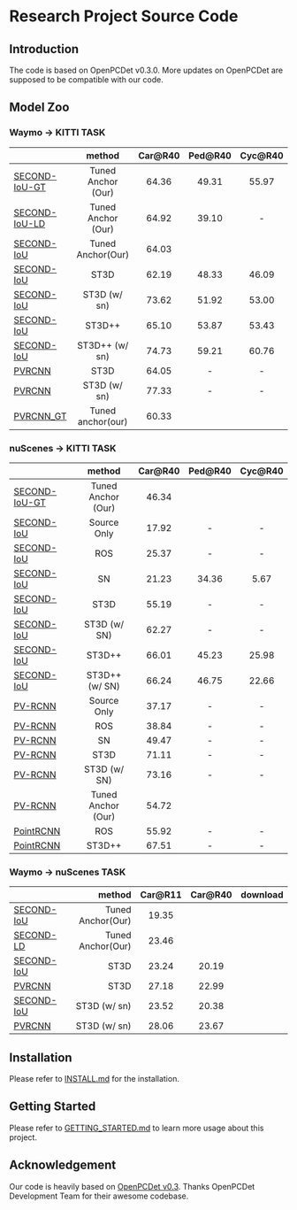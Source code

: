 # Research Project Source Code

## Introduction
The code is based on OpenPCDet v0.3.0.
More updates on OpenPCDet are supposed to be compatible with our code.

## Model Zoo

### Waymo -> KITTI TASK

|                                                                                             |     method     | Car@R40 | Ped@R40 | Cyc@R40 | 
|---------------------------------------------------------------------------------------------|:--------------:|:-------:|:-------:|:-------:|
| [SECOND-IoU-GT](tools/cfgs/da-waymo-kitti_models/secondiou/secondiou_gt.yaml) | Tuned Anchor (Our) | 64.36 | 49.31 | 55.97
| [SECOND-IoU-LD](tools/cfgs/da-waymo-kitti_models/secondiou/secondiou_ld.yaml) | Tuned Anchor (Our) | 64.92 | 39.10 | - 
| [SECOND-IoU](tools/cfgs/da-waymo-kitti_models/secondiou/secondiou_car.yaml)              | Tuned Anchor(Our)  |  64.03
| [SECOND-IoU](tools/cfgs/da-waymo-kitti_models/secondiou/secondiou_st3d_car.yaml)            |      ST3D      |  62.19  |  48.33  |  46.09  | 
| [SECOND-IoU](tools/cfgs/da-waymo-kitti_models/secondiou_st3d/secondiou_st3d_car.yaml)       |  ST3D (w/ sn)  |  73.62  |  51.92  |  53.00  |
| [SECOND-IoU](tools/cfgs/da-waymo-kitti_models/secondiou_st3d/secondiou_st3d++_ros_car.yaml) |     ST3D++     |  65.10  |  53.87  |  53.43  |
| [SECOND-IoU](tools/cfgs/da-waymo-kitti_models/secondiou_st3d/secondiou_st3d++_sn_car.yaml)  | ST3D++ (w/ sn) |  74.73  |  59.21  |  60.76  |
| [PVRCNN](tools/cfgs/da-waymo-kitti_models/pvrcnn_st3d/pvrcnn_st3d.yaml)                     |      ST3D      |  64.05  |    -    |    -    |
| [PVRCNN](tools/cfgs/da-waymo-kitti_models/pvrcnn_st3d/pvrcnn_st3d.yaml)                     |  ST3D (w/ sn)  |  77.33  |    -    |    -    |
| [PVRCNN_GT](tools/cfgs/da-waymo-kitti_models/pvrcnn/pvrcnn_car_gt.yaml)                     | Tuned anchor(our) | 60.33


### nuScenes -> KITTI TASK
|                                                                                                |     method     | Car@R40 | Ped@R40 | Cyc@R40 | 
|------------------------------------------------------------------------------------------------|:--------------:|:-------:|:-------:|:-------:|
| [SECOND-IoU-GT](tools/cfgs/da-nuscenes-kitti_models/secondiou/secondiou_car_gt.yaml) | Tuned Anchor (Our) | 46.34
| [SECOND-IoU](tools/cfgs/da-nuscenes-kitti_models/secondiou/secondiou_old_anchor.yaml)          |  Source Only   |  17.92  |    -    |    -    | 
| [SECOND-IoU](tools/cfgs/da-nuscenes-kitti_models/secondiou/secondiou_old_anchor_ros.yaml)      |      ROS       |  25.37  |    -    |    -    | 
| [SECOND-IoU](tools/cfgs/da-nuscenes-kitti_models/secondiou/secondiou_old_anchor_sn.yaml)       |       SN       |  21.23  |  34.36  |  5.67   |
| [SECOND-IoU](tools/cfgs/da-nuscenes-kitti_models/secondiou_st3d/secondiou_st3d_car.yaml)       |      ST3D      |  55.19  |    -    |    -    |
| [SECOND-IoU](tools/cfgs/da-nuscenes-kitti_models/secondiou_st3d/secondiou_st3d_car.yaml)       |  ST3D (w/ SN)  |  62.27  |    -    |    -    |
| [SECOND-IoU](tools/cfgs/da-nuscenes-kitti_models/secondiou_st3d/secondiou_st3d++_ros_car.yaml) |     ST3D++     |  66.01  |  45.23  |  25.98  |
| [SECOND-IoU](tools/cfgs/da-nuscenes-kitti_models/secondiou_st3d/secondiou_st3d++_sn_car.yaml)  | ST3D++ (w/ SN) |  66.24  |  46.75  |  22.66  |
| [PV-RCNN](tools/cfgs/da-nuscenes-kitti_models/pvrcnn/pvrcnn_old_anchor.yaml)                   |  Source Only   |  37.17  |    -    |    -    |
| [PV-RCNN](tools/cfgs/da-nuscenes-kitti_models/pvrcnn/pvrcnn_old_anchor_ros.yaml)               |      ROS       |  38.84  |    -    |    -    | 
| [PV-RCNN](tools/cfgs/da-nuscenes-kitti_models/pvrcnn/pvrcnn_old_anchor_sn.yaml)                |       SN       |  49.47  |    -    |    -    |
| [PV-RCNN](tools/cfgs/da-nuscenes-kitti_models/pvrcnn_st3d/pvrcnn_st3d.yaml)                    |      ST3D      |  71.11  |    -    |    -    | 
| [PV-RCNN](tools/cfgs/da-nuscenes-kitti_models/pvrcnn_st3d/pvrcnn_st3d.yaml)                    |  ST3D (w/ SN)  |  73.16  |    -    |    -    |
| [PV-RCNN](tools/cfgs/da-nuscenes-kitti_models/pvrcnn/pvrcnn_car_gt.yaml) | Tuned Anchor (Our) | 54.72
| [PointRCNN](tools/cfgs/da-nuscenes-kitti_models/pointrcnn/pointrcnn.yaml)                      |      ROS       |  55.92  |    -    |    -    |
| [PointRCNN](tools/cfgs/da-nuscenes-kitti_models/pointrcnn_st3d/pointrcnn_st3d++_car.yaml)      |    ST3D++      |  67.51  |    -    |    -    |

### Waymo -> nuScenes TASK
|                                             | method | Car@R11 | Car@R40 | download | 
|---------------------------------------------|----------:|:-------:|:-------:|:---------:|
| [SECOND-IoU](tools/cfgs/da-waymo-nus_models/secondiou/secondiou_car.yaml) | Tuned Anchor(Our) | 19.35 |  |  |
| [SECOND-LD](tools/cfgs/da-waymo-nus_models/second/second_ld.yaml) | Tuned Anchor(Our) | 23.46 |  |  |
| [SECOND-IoU](tools/cfgs/da-waymo-nus_models/secondiou_st3d/secondiou_st3d.yaml) | ST3D | 23.24 | 20.19 |  | 
| [PVRCNN](tools/cfgs/da-waymo-nus_models/pvrcnn_st3d/pvrcnn_st3d.yaml)    | ST3D | 27.18 | 22.99 |  |
| [SECOND-IoU](tools/cfgs/da-waymo-nus_models/secondiou_st3d/secondiou_st3d.yaml) | ST3D (w/ sn) | 23.52 | 20.38 | | 
| [PVRCNN](tools/cfgs/da-waymo-nus_models/pvrcnn_st3d/pvrcnn_st3d.yaml)    | ST3D (w/ sn)   | 28.06 | 23.67 | |

## Installation

Please refer to [INSTALL.md](docs/INSTALL.md) for the installation.

## Getting Started

Please refer to [GETTING_STARTED.md](docs/GETTING_STARTED.md) to learn more usage about this project.

## Acknowledgement

Our code is heavily based on [OpenPCDet v0.3](https://github.com/open-mmlab/OpenPCDet/commit/e3bec15f1052b4827d942398f20f2db1cb681c01). Thanks OpenPCDet Development Team for their awesome codebase.

